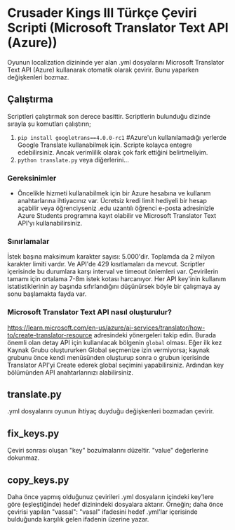
# Crusader Kings III Türkçe Çeviri Scripti (Microsoft Translator Text API (Azure))

Oyunun localization dizininde yer alan .yml dosyalarını Microsoft Translator Text API (Azure) kullanarak otomatik olarak çevirir. Bunu yaparken değişkenleri bozmaz. 

## Çalıştırma
Scriptleri çalıştırmak son derece basittir. Scriptlerin bulunduğu dizinde sırayla şu komutları çalıştırın;

1. `pip install googletrans==4.0.0-rc1` #Azure'un kullanılamadığı yerlerde Google Translate kullanabilmek için. Scripte kolayca entegre edebilirsiniz. Ancak verimlilik olarak çok fark ettiğini belirtmeliyim. 
2. `python translate.py` veya diğerlerini...

### Gereksinimler
- Öncelikle hizmeti kullanabilmek için bir Azure hesabına ve kullanım anahtarlarına ihtiyacınız var. Ücretsiz kredi limit hediyeli bir hesap açabilir veya öğrenciyseniz .edu uzantılı öğrenci e-posta adresinizle Azure Students programına kayıt olabilir ve Microsoft Translator Text API'yı kullanabilirsiniz. 

### Sınırlamalar
İstek başına maksimum karakter sayısı: 5.000'dir. Toplamda da 2 milyon karakter limiti vardır. Ve API'de 429 kısıtlamaları da mevcut. Scriptler içerisinde bu durumlara karşı interval ve timeout önlemleri var. Çevirilerin tamamı için ortalama 7-8m istek kotası harcanıyor. Her API key'inin kullanım istatistiklerinin ay başında sıfırlandığını düşünürsek böyle bir çalışmaya ay sonu başlamakta fayda var. 

### Microsoft Translator Text API nasıl oluşturulur?
https://learn.microsoft.com/en-us/azure/ai-services/translator/how-to/create-translator-resource adresindeki yönergeleri takip edin. Burada önemli olan detay API için kullanılacak bölgenin `global` olması. Eğer ilk kez Kaynak Grubu oluştururken Global seçmenize izin vermiyorsa; kaynak grubunu önce kendi menüsünden oluşturup sonra o grubun içerisinde Translator API'yi Create ederek global seçimini yapabilirsiniz. Ardından key bölümünden API anahtarlarınızı alabilirsiniz.

## translate.py
.yml dosyalarını oyunun ihtiyaç duyduğu değişkenleri bozmadan çevirir.

## fix_keys.py
Çeviri sonrası oluşan "key" bozulmalarını düzeltir. "value" değerlerine dokunmaz.

## copy_keys.py
Daha önce yapmış olduğunuz çevirileri .yml dosyaların içindeki key'lere göre (eşleştiğinde) hedef dizinindeki dosyalara aktarır. Örneğin; daha önce çevirisi yapılan "vassal": "vasal" ifadesini hedef .yml'lar içerisinde bulduğunda karşılık gelen ifadenin üzerine yazar.

